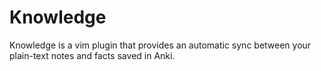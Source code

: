 # Knowledge

Knowledge is a vim plugin that provides an automatic sync between your plain-text notes and facts saved in Anki.
